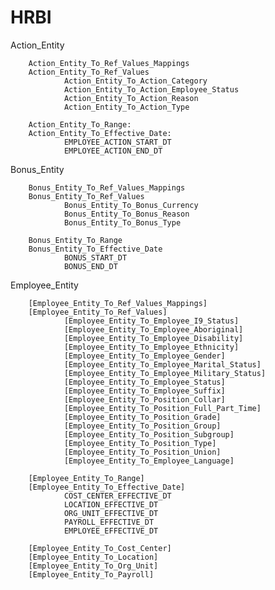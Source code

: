 # HRBI

Action_Entity

        Action_Entity_To_Ref_Values_Mappings
        Action_Entity_To_Ref_Values
                Action_Entity_To_Action_Category
                Action_Entity_To_Action_Employee_Status
                Action_Entity_To_Action_Reason
                Action_Entity_To_Action_Type

        Action_Entity_To_Range:
        Action_Entity_To_Effective_Date:
                EMPLOYEE_ACTION_START_DT
                EMPLOYEE_ACTION_END_DT

Bonus_Entity

        Bonus_Entity_To_Ref_Values_Mappings
        Bonus_Entity_To_Ref_Values    
                Bonus_Entity_To_Bonus_Currency
                Bonus_Entity_To_Bonus_Reason
                Bonus_Entity_To_Bonus_Type
        
        Bonus_Entity_To_Range
        Bonus_Entity_To_Effective_Date
                BONUS_START_DT
                BONUS_END_DT
        
Employee_Entity

        [Employee_Entity_To_Ref_Values_Mappings]
        [Employee_Entity_To_Ref_Values]
                [Employee_Entity_To_Employee_I9_Status]
                [Employee_Entity_To_Employee_Aboriginal]
                [Employee_Entity_To_Employee_Disability]
                [Employee_Entity_To_Employee_Ethnicity]
                [Employee_Entity_To_Employee_Gender]
                [Employee_Entity_To_Employee_Marital_Status]
                [Employee_Entity_To_Employee_Military_Status]
                [Employee_Entity_To_Employee_Status]
                [Employee_Entity_To_Employee_Suffix]
                [Employee_Entity_To_Position_Collar]
                [Employee_Entity_To_Position_Full_Part_Time]
                [Employee_Entity_To_Position_Grade]
                [Employee_Entity_To_Position_Group]
                [Employee_Entity_To_Position_Subgroup]
                [Employee_Entity_To_Position_Type]
                [Employee_Entity_To_Position_Union]
                [Employee_Entity_To_Employee_Language]
                       
        [Employee_Entity_To_Range]
        [Employee_Entity_To_Effective_Date]
                COST_CENTER_EFFECTIVE_DT
                LOCATION_EFFECTIVE_DT
                ORG_UNIT_EFFECTIVE_DT
                PAYROLL_EFFECTIVE_DT
                EMPLOYEE_EFFECTIVE_DT
                
        [Employee_Entity_To_Cost_Center]
        [Employee_Entity_To_Location]
        [Employee_Entity_To_Org_Unit]
        [Employee_Entity_To_Payroll]
